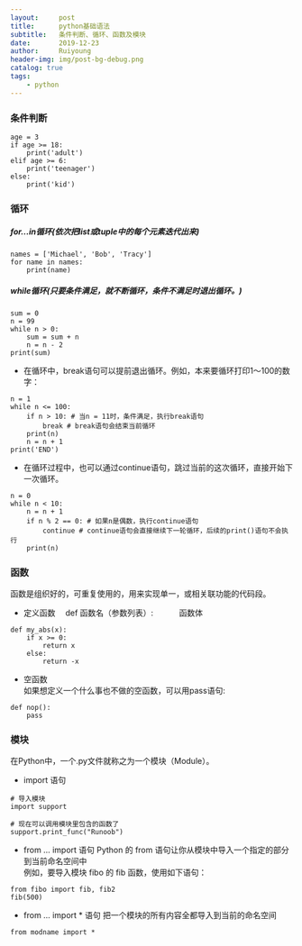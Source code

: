 ```yaml
--- 
layout:     post
title:      python基础语法
subtitle:   条件判断、循环、函数及模块
date:       2019-12-23
author:     Ruiyoung
header-img: img/post-bg-debug.png
catalog: true
tags:
    - python
---
```

### 条件判断
```
age = 3
if age >= 18:
    print('adult')
elif age >= 6:
    print('teenager')
else:
    print('kid')
```
### 循环
##### for...in循环(依次把list或tuple中的每个元素迭代出来)
```
names = ['Michael', 'Bob', 'Tracy']
for name in names:
    print(name)
```
##### while循环(只要条件满足，就不断循环，条件不满足时退出循环。)
```
sum = 0
n = 99
while n > 0:
    sum = sum + n
    n = n - 2
print(sum)
```
- 在循环中，break语句可以提前退出循环。例如，本来要循环打印1～100的数字：
```
n = 1
while n <= 100:
    if n > 10: # 当n = 11时，条件满足，执行break语句
        break # break语句会结束当前循环
    print(n)
    n = n + 1
print('END')
```
- 在循环过程中，也可以通过continue语句，跳过当前的这次循环，直接开始下一次循环。
```
n = 0
while n < 10:
    n = n + 1
    if n % 2 == 0: # 如果n是偶数，执行continue语句
        continue # continue语句会直接继续下一轮循环，后续的print()语句不会执行
    print(n)
```
### 函数  
函数是组织好的，可重复使用的，用来实现单一，或相关联功能的代码段。    
- 定义函数
&emsp;def 函数名（参数列表）:
&emsp;&emsp;&emsp;函数体
``` 
def my_abs(x):
    if x >= 0:
        return x
    else:
        return -x
```
- 空函数  
如果想定义一个什么事也不做的空函数，可以用pass语句:
```
def nop():
    pass
```
### 模块  
在Python中，一个.py文件就称之为一个模块（Module）。 

- import 语句

```
# 导入模块
import support
 
# 现在可以调用模块里包含的函数了
support.print_func("Runoob")
```

- from … import 语句
Python 的 from 语句让你从模块中导入一个指定的部分到当前命名空间中  
例如，要导入模块 fibo 的 fib 函数，使用如下语句：

```
from fibo import fib, fib2
fib(500)
```

- from … import * 语句
把一个模块的所有内容全都导入到当前的命名空间  

```
from modname import *
```
